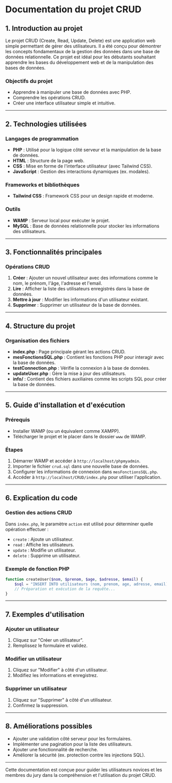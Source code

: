 # Documentation du projet CRUD

## 1. Introduction au projet
Le projet CRUD (Create, Read, Update, Delete) est une application web simple permettant de gérer des utilisateurs. Il a été conçu pour démontrer les concepts fondamentaux de la gestion des données dans une base de données relationnelle. Ce projet est idéal pour les débutants souhaitant apprendre les bases du développement web et de la manipulation des bases de données.

### Objectifs du projet
- Apprendre à manipuler une base de données avec PHP.
- Comprendre les opérations CRUD.
- Créer une interface utilisateur simple et intuitive.

---

## 2. Technologies utilisées

### Langages de programmation
- **PHP** : Utilisé pour la logique côté serveur et la manipulation de la base de données.
- **HTML** : Structure de la page web.
- **CSS** : Mise en forme de l'interface utilisateur (avec Tailwind CSS).
- **JavaScript** : Gestion des interactions dynamiques (ex. modales).

### Frameworks et bibliothèques
- **Tailwind CSS** : Framework CSS pour un design rapide et moderne.

### Outils
- **WAMP** : Serveur local pour exécuter le projet.
- **MySQL** : Base de données relationnelle pour stocker les informations des utilisateurs.

---

## 3. Fonctionnalités principales

### Opérations CRUD
1. **Créer** : Ajouter un nouvel utilisateur avec des informations comme le nom, le prénom, l'âge, l'adresse et l'email.
2. **Lire** : Afficher la liste des utilisateurs enregistrés dans la base de données.
3. **Mettre à jour** : Modifier les informations d'un utilisateur existant.
4. **Supprimer** : Supprimer un utilisateur de la base de données.

---

## 4. Structure du projet

### Organisation des fichiers
- **index.php** : Page principale gérant les actions CRUD.
- **mesFonctionsSQL.php** : Contient les fonctions PHP pour interagir avec la base de données.
- **testConnection.php** : Vérifie la connexion à la base de données.
- **updateUser.php** : Gère la mise à jour des utilisateurs.
- **info/** : Contient des fichiers auxiliaires comme les scripts SQL pour créer la base de données.

---

## 5. Guide d'installation et d'exécution

### Prérequis
- Installer WAMP (ou un équivalent comme XAMPP).
- Télécharger le projet et le placer dans le dossier `www` de WAMP.

### Étapes
1. Démarrer WAMP et accéder à `http://localhost/phpmyadmin`.
2. Importer le fichier `crud.sql` dans une nouvelle base de données.
3. Configurer les informations de connexion dans `mesFonctionsSQL.php`.
4. Accéder à `http://localhost/CRUD/index.php` pour utiliser l'application.

---

## 6. Explication du code

### Gestion des actions CRUD
Dans `index.php`, le paramètre `action` est utilisé pour déterminer quelle opération effectuer :
- `create` : Ajoute un utilisateur.
- `read` : Affiche les utilisateurs.
- `update` : Modifie un utilisateur.
- `delete` : Supprime un utilisateur.

### Exemple de fonction PHP
```php
function createUser($nom, $prenom, $age, $adresse, $email) {
    $sql = "INSERT INTO utilisateurs (nom, prenom, age, adresse, email) VALUES (?, ?, ?, ?, ?)";
    // Préparation et exécution de la requête...
}
```

---

## 7. Exemples d'utilisation

### Ajouter un utilisateur
1. Cliquez sur "Créer un utilisateur".
2. Remplissez le formulaire et validez.

### Modifier un utilisateur
1. Cliquez sur "Modifier" à côté d'un utilisateur.
2. Modifiez les informations et enregistrez.

### Supprimer un utilisateur
1. Cliquez sur "Supprimer" à côté d'un utilisateur.
2. Confirmez la suppression.

---

## 8. Améliorations possibles
- Ajouter une validation côté serveur pour les formulaires.
- Implémenter une pagination pour la liste des utilisateurs.
- Ajouter une fonctionnalité de recherche.
- Améliorer la sécurité (ex. protection contre les injections SQL).

---

Cette documentation est conçue pour guider les utilisateurs novices et les membres du jury dans la compréhension et l'utilisation du projet CRUD.